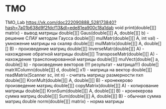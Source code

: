 # TMO
TMO_Lab
https://vk.com/doc222090888_528173840?hash=7a01b638d9f2fdcf13&dl=ede81ea900c18a1dab
void print(double[][] matrix) - вывод матрицы
double[][] Gaus(double[][] A, double[][] b) - решение СЛАУ методом Гаусса
double[][] mulMatr(double[][] A, int val) - умножение матрицы на скаляр
double[][] mulMatrix(double[][] A, double[][] B) - произведение матриц
double[][] InverseMatr(double[][] A) - нахождение обратной матрицы
double[][] TransposeMatr(double[][] A) - нахождение транспонированной матрицы
double[][] mulVect(double[] a, double[] b) - произведение векторов (!!! результат - матрица!!!)
double[] matrXColumn(double[][] d, double[] x1) - матрица на вектор
double[][] readMatrix(Scanner sc, int n) - считать матрицу размерности nxn
double[][] KronMult(double[][] A, double[][] B) - кронекерово произведение матриц
double[][] copyMatrix(double[][] A) - копирование матрицы
double[][] KronSum(double[][] A, double[][] B) - кронекерова сумма матриц
double[][] Sum(double[][] A, double[][] B) - обычная сумма матриц
double norm(double[][] matrix) - норма матрицы
